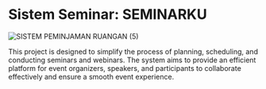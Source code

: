# Sistem Seminar: SEMINARKU

![SISTEM PEMINJAMAN RUANGAN (5)](https://github.com/nabilland/seminar/assets/87643077/505f4b87-c0f5-4742-8b68-8561a996865d)

This project is designed to simplify the process of planning, scheduling, and conducting seminars and webinars. The system aims to provide an efficient platform for event organizers, speakers, and participants to collaborate effectively and ensure a smooth event experience.
